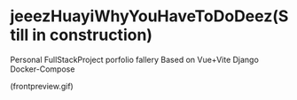# jeeezHuayiWhyYouHaveToDoDeez(Still in construction)
Personal FullStackProject porfolio fallery Based on Vue+Vite Django Docker-Compose


(frontpreview.gif)

